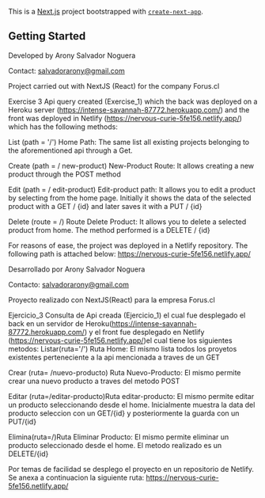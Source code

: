 This is a [Next.js](https://nextjs.org/) project bootstrapped with [`create-next-app`](https://github.com/vercel/next.js/tree/canary/packages/create-next-app).

## Getting Started

<!-- English -->
Developed by Arony Salvador Noguera

Contact: salvadorarony@gmail.com

Project carried out with NextJS (React) for the company Forus.cl

Exercise 3
Api query created (Exercise_1) which the back was deployed on a Heroku server (https://intense-savannah-87772.herokuapp.com/) and the front was deployed in Netlify (https://nervous-curie-5fe156.netlify.app/) which has the following methods:

List (path = '/') Home Path: The same list all existing projects belonging to the aforementioned api through a Get.

Create (path = / new-product)
New-Product Route: It allows creating a new product through the POST method

Edit (path = / edit-product) Edit-product path: It allows you to edit a product by selecting from the home page. Initially it shows the data of the selected product with a GET / {id} and later saves it with a PUT / {id}

Delete (route = /) Route Delete Product: It allows you to delete a selected product from home.
The method performed is a DELETE / {id}


For reasons of ease, the project was deployed in a Netlify repository. The following path is attached below: https://nervous-curie-5fe156.netlify.app/



<!-- Spanish -->
Desarrollado por Arony Salvador Noguera

Contacto: salvadorarony@gmail.com

Proyecto realizado con NextJS(React) para la empresa Forus.cl

Ejercicio_3
Consulta de Api creada (Ejercicio_1) el cual fue desplegado el back en un servidor de Heroku(https://intense-savannah-87772.herokuapp.com/) y el front fue desplegado en Netlify (https://nervous-curie-5fe156.netlify.app/)el cual tiene los siguientes metodos:
Listar(ruta='/') Ruta Home: El mismo lista todos los proyetos existentes perteneciente a la api mencionada a traves de un GET

Crear (ruta= /nuevo-producto)
Ruta Nuevo-Producto: El mismo permite crear una nuevo producto a traves del metodo POST

Editar (ruta=/editar-producto)Ruta editar-producto: El mismo permite editar un producto seleccionando desde el home. Inicialmente muestra la data del producto seleccion con un GET/{id} y posteriormente la guarda con un PUT/{id}

Elimina(ruta=/)Ruta Eliminar Producto: El mismo permite eliminar un producto seleccionado desde el home.
El metodo realizado es un DELETE/{id}

Por temas de facilidad se desplego el proyecto en un repositorio de Netlify. Se anexa a continuacion la siguiente ruta: https://nervous-curie-5fe156.netlify.app/